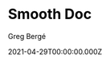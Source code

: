 ---
title: Smooth Doc
github: https://github.com/gregberge/smooth-doc
demo: https://smooth-doc.com/
license: MIT
author: Greg Bergé
author_link: ''
date: 2021-04-29T00:00:00.000Z
ssg:
  - Gatsby
cms: null
css: null
category:
  - Documentation
description: Ready to use documentation theme for Gatsby.
draft: true
publish_date: '2018-11-30T09:20:27Z'
update_date: '2022-10-15T19:31:27Z'
github_star: 238
github_fork: 54
---